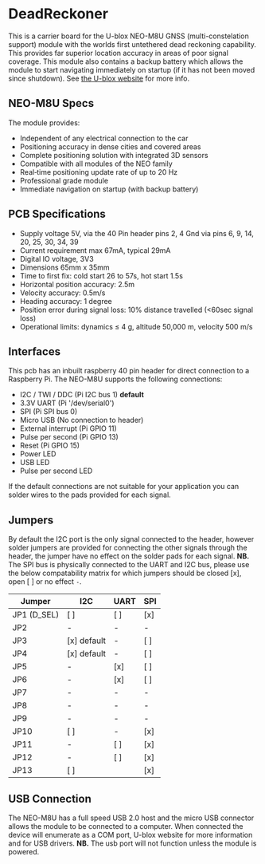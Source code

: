 # DeadReckoner
This is a carrier board for the U-blox NEO-M8U GNSS (multi-constelation support) module with the worlds first untethered dead reckoning capability. This provides far superior location accuracy in areas of poor signal coverage. This module also contains a backup battery which allows the module to start navigating immediately on startup (if it has not been moved since shutdown).
See [the U-blox website](https://www.u-blox.com/en/product/neo-m8u-module) for more info.

## NEO-M8U Specs
The module provides:
- Independent of any electrical connection to the car
- Positioning accuracy in dense cities and covered areas
- Complete positioning solution with integrated 3D sensors
- Compatible with all modules of the NEO family
- Real‑time positioning update rate of up to 20 Hz
- Professional grade module
- Immediate navigation on startup (with backup battery)

## PCB Specifications
- Supply voltage 5V, via the 40 Pin header pins 2, 4 Gnd via pins 6, 9, 14, 20, 25, 30, 34, 39
- Current requirement max 67mA, typical 29mA
- Digital IO voltage, 3V3
- Dimensions 65mm x 35mm
- Time to first fix: cold start 26 to 57s, hot start 1.5s
- Horizontal position accuracy: 2.5m
- Velocity accuracy: 0.5m/s
- Heading accuracy: 1 degree
- Position error during signal loss: 10% distance travelled (<60sec signal loss)
- Operational limits: dynamics ≤ 4 g, altitude 50,000 m, velocity 500 m/s

## Interfaces
This pcb has an inbuilt raspberry 40 pin header for direct connection to a Raspberry Pi. The NEO-M8U supports the following connections:
- I2C / TWI / DDC (Pi I2C bus 1) **default**
- 3.3V UART (Pi '/dev/serial0')
- SPI (Pi SPI bus 0)
- Micro USB (No connection to header)
- External interrupt (Pi GPIO 11)
- Pulse per second (Pi GPIO 13)
- Reset (Pi GPIO 15)
- Power LED
- USB LED
- Pulse per second LED

If the default connections are not suitable for your application you can solder wires to the pads provided for each signal.

## Jumpers
By default the I2C port is the only signal connected to the header, however solder jumpers are provided for connecting the other signals through the header, the jumper have no effect on the solder pads for each signal. 
**NB.** The SPI bus is physically connected to the UART and I2C bus, please use the below compatability matrix for which jumpers should be closed [x], open [ ] or no effect `-`.

| **Jumper**  	| I2C 	| UART 	| SPI 	|
|-------------	|-----	|------	|-----	|
| JP1 (D_SEL) 	| [ ]  	| [ ]  	| [x] 	|
| JP2         	| -   	| -    	| -   	|
| JP3         	| [x] default 	| -    	| [ ]  	|
| JP4         	| [x] default 	| -    	| [ ]  	|
| JP5         	| -   	| [x]  	| [ ]  	|
| JP6         	| -   	| [x]  	| [ ]  	|
| JP7         	| -   	| -    	| -   	|
| JP8         	| -   	| -    	| -   	|
| JP9         	| -   	| -    	| -   	|
| JP10        	| [ ]  	| -    	| [x] 	|
| JP11        	| -   	| [ ]  	| [x] 	|
| JP12        	| -   	| [ ]  	| [x] 	|
| JP13        	| [ ]  	|      	| [x] 	|

## USB Connection
The NEO-M8U has a full speed USB 2.0 host and the micro USB connector allows the module to be connected to a computer. When connected the device will enumerate as a COM port, U-blox website for more information and for USB drivers. **NB.** The usb port will not function unless the module is powered.
